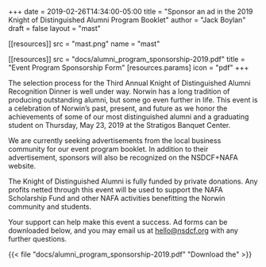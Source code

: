 +++
date = 2019-02-26T14:34:00-05:00
title = "Sponsor an ad in the 2019 Knight of Distinguished Alumni Program Booklet"
author = "Jack Boylan"
draft = false
layout  = "mast"

[[resources]]
  src  = "mast.png"
  name = "mast"

[[resources]]
  src   = "docs/alumni_program_sponsorship-2019.pdf"
  title = "Event Program Sponsorship Form"
  [resources.params]
    icon = "pdf"
+++

The selection process for the Third Annual Knight of Distinguished Alumni Recognition Dinner is well under way. Norwin has a long tradition of producing outstanding alumni, but some go even further in life. This event is a celebration of Norwin’s past, present, and future as we honor the achievements of some of our most distinguished alumni and a graduating student on Thursday, May 23, 2019 at the Stratigos Banquet Center.

We are currently seeking advertisements from the local business community for our event program booklet. In addition to their advertisement, sponsors will also be recognized on the NSDCF+NAFA website.

The Knight of Distinguished Alumni is fully funded by private donations. Any profits netted through this event will be used to support the NAFA Scholarship Fund and other NAFA activities benefitting the Norwin community and students.

Your support can help make this event a success. Ad forms can be downloaded below, and you may email us at [hello@nsdcf.org](mailto:hello@nsdcf.org) with any further questions.

{{< file "docs/alumni_program_sponsorship-2019.pdf" "Download the" >}}
